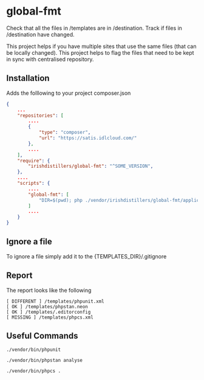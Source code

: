 # global-fmt
Check that all the files in /templates are in /destination.
Track if files in /destination have changed.

This project helps if you have multiple sites that use the same files (that can be locally changed).
This project helps to flag the files that need to be kept in sync with centralised repository.

## Installation

Adds the folllowing to your project composer.json

```json
{
	...
	"repositories": [
		....
		{
			"type": "composer",
			"url": "https://satis.idlcloud.com/"
		},
		....
	],
	"require": {
		"irishdistillers/global-fmt": "^SOME_VERSION",
	},
    ....
	"scripts": {
		....
		"global-fmt": [
			"DIR=$(pwd); php ./vendor/irishdistillers/global-fmt/application.php scan --dir_from=default --dir_to=$DIR --show=different,ok,missing"
		]
        ....
	}
}
```

## Ignore a file 

To ignore a file simply add it to the {TEMPLATES_DIR}/.gitignore 

## Report

The report looks like the following

```
[ DIFFERENT ] /templates/phpunit.xml
[ OK ] /templates/phpstan.neon
[ OK ] /templates/.editorconfig
[ MISSING ] /templates/phpcs.xml
```

## Useful Commands

`./vendor/bin/phpunit`

`./vendor/bin/phpstan analyse`

`./vendor/bin/phpcs .`
